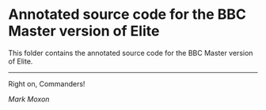 # Annotated source code for the BBC Master version of Elite

This folder contains the annotated source code for the BBC Master version of Elite.

---

Right on, Commanders!

_Mark Moxon_